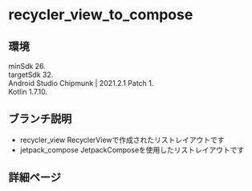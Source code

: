 # recycler_view_to_compose

## 環境
minSdk 26.  
targetSdk 32.  
Android Studio Chipmunk | 2021.2.1 Patch 1.  
Kotlin 1.7.10.  

## ブランチ説明

- recycler_view
RecyclerViewで作成されたリストレイアウトです
- jetpack_compose
JetpackComposeを使用したリストレイアウトです

## 詳細ページ
